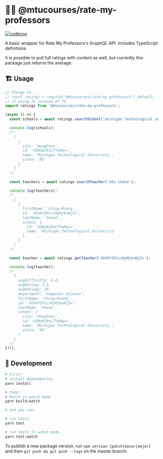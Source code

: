 # 🧑‍🏫 @mtucourses/rate-my-professors

[![codecov](https://codecov.io/gh/Michigan-Tech-Courses/rate-my-professors/branch/master/graph/badge.svg?token=YSBV5T5GVY)](https://codecov.io/gh/Michigan-Tech-Courses/rate-my-professors)

A basic wrapper for Rate My Professors's GraphQL API. Includes TypeScript definitions.

It is possible to pull full ratings with content as well, but currently this package just returns the average.

## 🏗 Usage

```js
// Change to 
// const ratings = require('@mtucourses/rate-my-professors').default;
// if using JS instead of TS
import ratings from '@mtucourses/rate-my-professors';

(async () => {
  const schools = await ratings.searchSchool('michigan technological university');

  console.log(schools);
  /*
    [
      {
        city: 'Houghton',
        id: 'U2Nob29sLTYwMg==',
        name: 'Michigan Technological University',
        state: 'MI'
      }
    ]
  */

  const teachers = await ratings.searchTeacher('mtu shene');

  console.log(teachers);
  /*
    [
      {
        firstName: 'Ching-Kuang',
        id: 'VGVhY2hlci0yMjkxNjI=',
        lastName: 'Shene',
        school: {
          id: 'U2Nob29sLTYwMg==',
          name: 'Michigan Technological University'
        }
      }
    ] 
  */

  const teacher = await ratings.getTeacher('VGVhY2hlci0yMjkxNjI=');

  console.log(teacher);
  /*
    {
      avgDifficulty: 4.4,
      avgRating: 3.3,
      numRatings: 28,
      department: 'Computer Science',
      firstName: 'Ching-Kuang',
      id: 'VGVhY2hlci0yMjkxNjI=',
      lastName: 'Shene',
      school: {
        city: 'Houghton',
        id: 'U2Nob29sLTYwMg==',
        name: 'Michigan Technological University',
        state: 'MI'
      }
    }
  */
})();
```

## 🧰  Development

```bash
# First:
# install dependencies
yarn install

# then:
# build in watch mode
yarn build:watch

# and you can:

# run tests
yarn test

# run tests in watch mode
yarn test:watch
```

To publish a new package version, run `npm version [patch|minor|major]` and then `git push && git push --tags` on the master branch.
